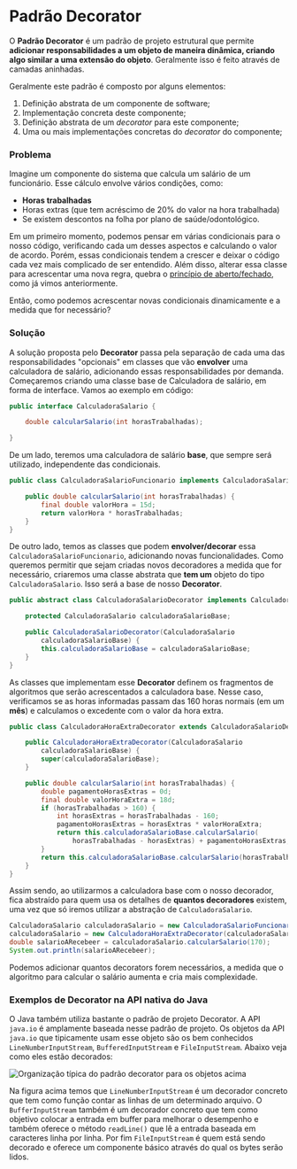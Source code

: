 # Padrão Decorator

O **Padrão Decorator** é um padrão de projeto estrutural que permite **adicionar responsabilidades a um objeto de maneira dinâmica, criando algo similar a uma extensão do objeto**. Geralmente isso é feito através de camadas aninhadas.

Geralmente este padrão é composto por alguns elementos:

1. Definição abstrata de um componente de software;
2. Implementação concreta deste componente;
3. Definição abstrata de um _decorator_ para este componente;
4. Uma ou mais implementações concretas do _decorator_ do componente;

### Problema

Imagine um componente do sistema que calcula um salário de um funcionário. Esse cálculo envolve vários condições, como:

* **Horas trabalhadas**
* Horas extras \(que tem acréscimo de 20% do valor na hora trabalhada\)
* Se existem descontos na folha por plano de saúde/odontológico.

Em um primeiro momento, podemos pensar em várias condicionais para o nosso código, verificando cada um desses aspectos e calculando o valor de acordo. Porém, essas condicionais tendem a crescer e deixar o código cada vez mais complicado de ser entendido. Além disso, alterar essa classe para acrescentar uma nova regra, quebra o [princípio de aberto/fechado](principios-solid/ocp-principio-de-aberto-fechado.md), como já vimos anteriormente.

Então, como podemos acrescentar novas condicionais dinamicamente e a medida que for necessário?

### Solução

A solução proposta pelo **Decorator** passa pela separação de cada uma das responsabilidades "opcionais" em classes que vão **envolver** uma calculadora de salário, adicionando essas responsabilidades por demanda. Começaremos criando uma classe base de Calculadora de salário, em forma de interface. Vamos ao exemplo em código:

```java
public interface CalculadoraSalario {

    double calcularSalario(int horasTrabalhadas);

}
```

De um lado, teremos uma calculadora de salário **base**, que sempre será utilizado, independente das condicionais.

```java
public class CalculadoraSalarioFuncionario implements CalculadoraSalario {

    public double calcularSalario(int horasTrabalhadas) {
        final double valorHora = 15d;
        return valorHora * horasTrabalhadas;
    }
}
```

De outro lado, temos as classes que podem **envolver/decorar** essa `CalculadoraSalarioFuncionario`, adicionando novas funcionalidades. Como queremos permitir que sejam criadas novos decoradores a medida que for necessário, criaremos uma classe abstrata que **tem um** objeto do tipo `CalculadoraSalario`. Isso será a base de nosso **Decorator**.

```java
public abstract class CalculadoraSalarioDecorator implements CalculadoraSalario {

    protected CalculadoraSalario calculadoraSalarioBase;

    public CalculadoraSalarioDecorator(CalculadoraSalario 
        calculadoraSalarioBase) {
        this.calculadoraSalarioBase = calculadoraSalarioBase;
    }
}

```

As classes que implementam esse **Decorator** definem os fragmentos de algoritmos que serão acrescentados a calculadora base. Nesse caso, verificamos se as horas informadas passam das 160 horas normais \(em um **mês**\) e calculamos o excedente com o valor da hora extra.

```java
public class CalculadoraHoraExtraDecorator extends CalculadoraSalarioDecorator {

    public CalculadoraHoraExtraDecorator(CalculadoraSalario 
        calculadoraSalarioBase) {
        super(calculadoraSalarioBase);
    }

    public double calcularSalario(int horasTrabalhadas) {
        double pagamentoHorasExtras = 0d;
        final double valorHoraExtra = 18d;
        if (horasTrabalhadas > 160) {
            int horasExtras = horasTrabalhadas - 160;
            pagamentoHorasExtras = horasExtras * valorHoraExtra;
            return this.calculadoraSalarioBase.calcularSalario(
                horasTrabalhadas - horasExtras) + pagamentoHorasExtras;
        }
        return this.calculadoraSalarioBase.calcularSalario(horasTrabalhadas);
    }
}
```

 Assim sendo, ao utilizarmos a calculadora base com o nosso decorador, fica abstraído para quem usa os detalhes de **quantos decoradores** existem, uma vez que só iremos utilizar a abstração de `CalculadoraSalario`.

```java
CalculadoraSalario calculadoraSalario = new CalculadoraSalarioFuncionario();
calculadoraSalario = new CalculadoraHoraExtraDecorator(calculadoraSalario);
double salarioARecebeer = calculadoraSalario.calcularSalario(170);
System.out.println(salarioARecebeer);
```

 Podemos adicionar quantos decorators forem necessários, a medida que o algoritmo para calcular o salário aumenta e cria mais complexidade.

### Exemplos de Decorator na API nativa do Java

O Java também utiliza bastante o padrão de projeto Decorator. A API `java.io` é amplamente baseada nesse padrão de projeto. Os objetos da API `java.io` que tipicamente usam esse objeto são os bem conhecidos `LineNumberInputStream`, `BufferedInputStream` e `FileInputStream`. Abaixo veja como eles estão decorados:  


![Organiza&#xE7;&#xE3;o t&#xED;pica do padr&#xE3;o decorator para os objetos acima](http://videos.web-03.net/artigos/Higor_Medeiros/PadraoDecorator_Java/PadraoDecorator_Java2.jpg)

Na figura acima temos que `LineNumberInputStream` é um decorador concreto que tem como função contar as linhas de um determinado arquivo. O `BufferInputStream` também é um decorador concreto que tem como objetivo colocar a entrada em buffer para melhorar o desempenho e também oferece o método `readLine()` que lê a entrada baseada em caracteres linha por linha. Por fim `FileInputStream` é quem está sendo decorado e oferece um componente básico através do qual os bytes serão lidos.





